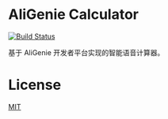 
# AliGenie Calculator

[![Build Status][build-status-img]][travis-ci]

基于 AliGenie 开发者平台实现的智能语音计算器。

# License

[MIT](LICENSE.md)


[build-status-img]: https://travis-ci.org/joans321/aligenie_calc.png?branch=master
[travis-ci]: https://travis-ci.org/joans321/aligenie_calc

